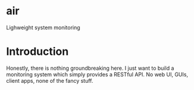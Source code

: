 # air
Lighweight system monitoring

# Introduction
Honestly, there is nothing groundbreaking here. I just want to build a
monitoring system which simply provides a RESTful API. No web UI, GUIs, client
apps, none of the fancy stuff.

